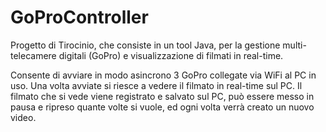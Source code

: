 # GoProController
Progetto di Tirocinio, che consiste in un tool Java, per la gestione multi-telecamere digitali (GoPro) e visualizzazione di filmati in real-time.

Consente di avviare in modo asincrono 3 GoPro collegate via WiFi al PC in uso. Una volta avviate si riesce a vedere il filmato in real-time sul PC. Il filmato che si vede viene registrato e salvato sul PC, può essere messo in pausa e ripreso quante volte si vuole, ed ogni volta verrà creato un nuovo video.
